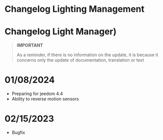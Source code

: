 # Changelog Lighting Management

# Changelog Light Manager)

>**IMPORTANT**
>
>As a reminder, if there is no information on the update, it is because it concerns only the update of documentation, translation or text

# 01/08/2024

- Preparing for jeedom 4.4
- Ability to reverse motion sensors

# 02/15/2023

- Bugfix
